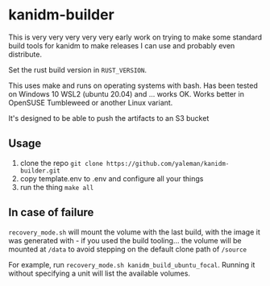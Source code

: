 # kanidm-builder

This is very very very very very early work on trying to make some standard build tools for kanidm to make releases I can use and probably even distribute.

Set the rust build version in `RUST_VERSION`.

This uses make and runs on operating systems with bash. Has been tested on Windows 10 WSL2 (ubuntu 20.04) and ... works OK. Works better in OpenSUSE Tumbleweed or another Linux variant.

It's designed to be able to push the artifacts to an S3 bucket

## Usage

 1. clone the repo `git clone https://github.com/yaleman/kanidm-builder.git`
 2. copy template.env to .env and configure all your things
 2. run the thing `make all`

 ## In case of failure

 `recovery_mode.sh` will mount the volume with the last build, with the image it was generated with - if you used the build tooling... the volume will be mounted at `/data` to avoid stepping on the default clone path of `/source`
 
 For example, run `recovery_mode.sh kanidm_build_ubuntu_focal`. Running it without specifying a unit will list the available volumes.